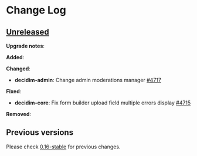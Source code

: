 # Change Log

## [Unreleased](https://github.com/decidim/decidim/tree/HEAD)

**Upgrade notes**:


**Added**:


**Changed**:

- **decidim-admin**: Change admin moderations manager [\#4717](https://github.com/decidim/decidim/pull/4717)

**Fixed**:

- **decidim-core**: Fix form builder upload field multiple errors display [\#4715](https://github.com/decidim/decidim/pull/4715)

**Removed**:


## Previous versions

Please check [0.16-stable](https://github.com/decidim/decidim/blob/0.16-stable/CHANGELOG.md) for previous changes.
